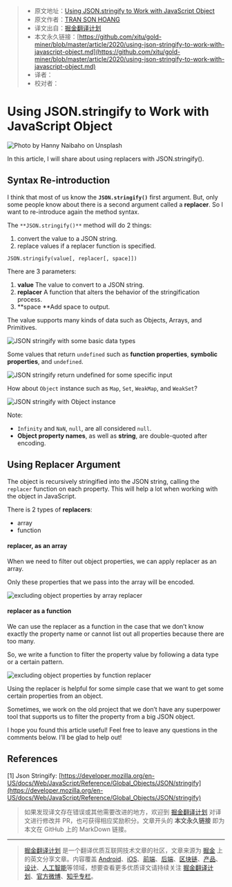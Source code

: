 > * 原文地址：[Using JSON.stringify to Work with JavaScript Object](https://levelup.gitconnected.com/using-json-stringify-to-work-with-javascript-object-9416c1e2c7c4)
> * 原文作者：[TRAN SON HOANG](https://medium.com/@transonhoang)
> * 译文出自：[掘金翻译计划](https://github.com/xitu/gold-miner)
> * 本文永久链接：[https://github.com/xitu/gold-miner/blob/master/article/2020/using-json-stringify-to-work-with-javascript-object.md](https://github.com/xitu/gold-miner/blob/master/article/2020/using-json-stringify-to-work-with-javascript-object.md)
> * 译者：
> * 校对者：

# Using JSON.stringify to Work with JavaScript Object

![Photo by [Hanny Naibaho](https://unsplash.com/@hannynaibaho?utm_source=unsplash&utm_medium=referral&utm_content=creditCopyText) on [Unsplash](https://unsplash.com/s/photos/coffee?utm_source=unsplash&utm_medium=referral&utm_content=creditCopyText)](https://cdn-images-1.medium.com/max/9282/1*Kiz9V-noKpoSaIAdYyzWNA.jpeg)

In this article, I will share about using replacers with JSON.stringify().

## Syntax Re-introduction

I think that most of us know the **`JSON.stringify()`** first argument. But, only some people know about there is a second argument called a **replacer**. So I want to re-introduce again the method syntax.

The `**JSON.stringify()**` method will do 2 things:

1. convert the value to a JSON string.
2. replace values if a replacer function is specified.

```
JSON.stringify(value[, replacer[, space]])
```

There are 3 parameters:

1. **value**
The value to convert to a JSON string.
2. **replacer**
A function that alters the behavior of the stringification process.
3. **space
**Add space to output.

The value supports many kinds of data such as Objects, Arrays, and Primitives.

![JSON stringify with some basic data types](https://cdn-images-1.medium.com/max/2000/1*5E21LFldSmAu59S8nuxEjQ.png)

Some values that return `undefined` such as **function properties**, **symbolic properties**, and `undefined`.

![JSON stringify return undefined for some specific input](https://cdn-images-1.medium.com/max/2000/1*rouzCb86i62XKCX4Ucy_9g.png)

How about `Object` instance such as `Map`, `Set`, `WeakMap`, and `WeakSet`?

![JSON stringify with Object instance](https://cdn-images-1.medium.com/max/2000/1*zmsGDy7_pc_4bs2YSBfofw.png)

Note:

* `Infinity` and `NaN`, `null`, are all considered `null`.
* **Object property names**, as well as **string**, are double-quoted after encoding.

## Using Replacer Argument

The object is recursively stringified into the JSON string, calling the `replacer` function on each property. This will help a lot when working with the object in JavaScript.

There is 2 types of **replacers**:

* array
* function

#### replacer, as an array

When we need to filter out object properties, we can apply replacer as an array.

Only these properties that we pass into the array will be encoded.

![excluding object properties by array replacer](https://cdn-images-1.medium.com/max/2000/1*9z346wFbRjwhSoKyjKkJHA.png)

#### replacer as a function

We can use the replacer as a function in the case that we don’t know exactly the property name or cannot list out all properties because there are too many.

So, we write a function to filter the property value by following a data type or a certain pattern.

![excluding object properties by function replacer](https://cdn-images-1.medium.com/max/2000/1*u3xjA0lr8z8doKYIz9JxwQ.png)

Using the replacer is helpful for some simple case that we want to get some certain properties from an object.

Sometimes, we work on the old project that we don’t have any superpower tool that supports us to filter the property from a big JSON object.

I hope you found this article useful! Feel free to leave any questions in the comments below. I’ll be glad to help out!

## References

[1] Json Stringify: [https://developer.mozilla.org/en-US/docs/Web/JavaScript/Reference/Global_Objects/JSON/stringify](https://developer.mozilla.org/en-US/docs/Web/JavaScript/Reference/Global_Objects/JSON/stringify)

> 如果发现译文存在错误或其他需要改进的地方，欢迎到 [掘金翻译计划](https://github.com/xitu/gold-miner) 对译文进行修改并 PR，也可获得相应奖励积分。文章开头的 **本文永久链接** 即为本文在 GitHub 上的 MarkDown 链接。

---

> [掘金翻译计划](https://github.com/xitu/gold-miner) 是一个翻译优质互联网技术文章的社区，文章来源为 [掘金](https://juejin.im) 上的英文分享文章。内容覆盖 [Android](https://github.com/xitu/gold-miner#android)、[iOS](https://github.com/xitu/gold-miner#ios)、[前端](https://github.com/xitu/gold-miner#前端)、[后端](https://github.com/xitu/gold-miner#后端)、[区块链](https://github.com/xitu/gold-miner#区块链)、[产品](https://github.com/xitu/gold-miner#产品)、[设计](https://github.com/xitu/gold-miner#设计)、[人工智能](https://github.com/xitu/gold-miner#人工智能)等领域，想要查看更多优质译文请持续关注 [掘金翻译计划](https://github.com/xitu/gold-miner)、[官方微博](http://weibo.com/juejinfanyi)、[知乎专栏](https://zhuanlan.zhihu.com/juejinfanyi)。
